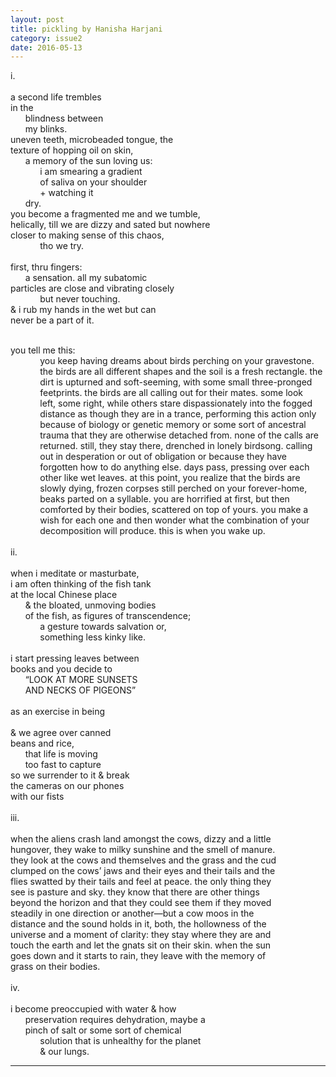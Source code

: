```yaml
---
layout: post
title: pickling by Hanisha Harjani
category: issue2
date: 2016-05-13
---
```


i.<br><br>
a second life trembles<br>
in the<br>
&nbsp;&nbsp;&nbsp;&nbsp;&nbsp;&nbsp;blindness between<br>
&nbsp;&nbsp;&nbsp;&nbsp;&nbsp;&nbsp;my blinks.<br>
uneven teeth, microbeaded tongue, the<br>
texture of hopping oil on skin,<br>
&nbsp;&nbsp;&nbsp;&nbsp;&nbsp;&nbsp;a memory of the sun loving us:<br>
&nbsp;&nbsp;&nbsp;&nbsp;&nbsp;&nbsp;&nbsp;&nbsp;&nbsp;&nbsp;&nbsp;&nbsp;i am smearing a gradient<br>
&nbsp;&nbsp;&nbsp;&nbsp;&nbsp;&nbsp;&nbsp;&nbsp;&nbsp;&nbsp;&nbsp;&nbsp;of saliva on your shoulder<br>
&nbsp;&nbsp;&nbsp;&nbsp;&nbsp;&nbsp;&nbsp;&nbsp;&nbsp;&nbsp;&nbsp;&nbsp;+ watching it<br>
&nbsp;&nbsp;&nbsp;&nbsp;&nbsp;&nbsp;dry.<br>
you become a fragmented me and we tumble,<br>
helically, till we are dizzy and sated but nowhere<br>
closer to making sense of this chaos,<br>
&nbsp;&nbsp;&nbsp;&nbsp;&nbsp;&nbsp;&nbsp;&nbsp;&nbsp;&nbsp;&nbsp;&nbsp;tho we try.<br><br>
first, thru fingers:<br>
&nbsp;&nbsp;&nbsp;&nbsp;&nbsp;&nbsp;a sensation. all my subatomic<br>
particles are close and vibrating closely<br>
&nbsp;&nbsp;&nbsp;&nbsp;&nbsp;&nbsp;&nbsp;&nbsp;&nbsp;&nbsp;&nbsp;&nbsp;but never touching.<br>
& i rub my hands in the wet but can<br>
never be a part of it.<br><br>

you tell me this: <br>
&nbsp;&nbsp;&nbsp;&nbsp;&nbsp;&nbsp;&nbsp;&nbsp;&nbsp;&nbsp;&nbsp;&nbsp;you keep having dreams about birds perching on your gravestone.<br>
&nbsp;&nbsp;&nbsp;&nbsp;&nbsp;&nbsp;&nbsp;&nbsp;&nbsp;&nbsp;&nbsp;&nbsp;the birds are all different shapes and the soil is a fresh rectangle. the<br>
&nbsp;&nbsp;&nbsp;&nbsp;&nbsp;&nbsp;&nbsp;&nbsp;&nbsp;&nbsp;&nbsp;&nbsp;dirt is upturned and soft-seeming, with some small three-pronged<br>
&nbsp;&nbsp;&nbsp;&nbsp;&nbsp;&nbsp;&nbsp;&nbsp;&nbsp;&nbsp;&nbsp;&nbsp;feetprints. the birds are all calling out for their mates. some look<br>
&nbsp;&nbsp;&nbsp;&nbsp;&nbsp;&nbsp;&nbsp;&nbsp;&nbsp;&nbsp;&nbsp;&nbsp;left, some right, while others stare dispassionately into the fogged<br>
&nbsp;&nbsp;&nbsp;&nbsp;&nbsp;&nbsp;&nbsp;&nbsp;&nbsp;&nbsp;&nbsp;&nbsp;distance as though they are in a trance, performing this action only<br>
&nbsp;&nbsp;&nbsp;&nbsp;&nbsp;&nbsp;&nbsp;&nbsp;&nbsp;&nbsp;&nbsp;&nbsp;because of biology or genetic memory or some sort of ancestral<br>
&nbsp;&nbsp;&nbsp;&nbsp;&nbsp;&nbsp;&nbsp;&nbsp;&nbsp;&nbsp;&nbsp;&nbsp;trauma that they are otherwise detached from. none of the calls are<br>
&nbsp;&nbsp;&nbsp;&nbsp;&nbsp;&nbsp;&nbsp;&nbsp;&nbsp;&nbsp;&nbsp;&nbsp;returned. still, they stay there, drenched in lonely birdsong. calling<br>
&nbsp;&nbsp;&nbsp;&nbsp;&nbsp;&nbsp;&nbsp;&nbsp;&nbsp;&nbsp;&nbsp;&nbsp;out in desperation or out of obligation or because they have<br>
&nbsp;&nbsp;&nbsp;&nbsp;&nbsp;&nbsp;&nbsp;&nbsp;&nbsp;&nbsp;&nbsp;&nbsp;forgotten how to do anything else. days pass, pressing over each<br>
&nbsp;&nbsp;&nbsp;&nbsp;&nbsp;&nbsp;&nbsp;&nbsp;&nbsp;&nbsp;&nbsp;&nbsp;other like wet leaves. at this point, you realize that the birds are<br>
&nbsp;&nbsp;&nbsp;&nbsp;&nbsp;&nbsp;&nbsp;&nbsp;&nbsp;&nbsp;&nbsp;&nbsp;slowly dying, frozen corpses still perched on your forever-home,<br>
&nbsp;&nbsp;&nbsp;&nbsp;&nbsp;&nbsp;&nbsp;&nbsp;&nbsp;&nbsp;&nbsp;&nbsp;beaks parted on a syllable. you are horrified at first, but then<br>
&nbsp;&nbsp;&nbsp;&nbsp;&nbsp;&nbsp;&nbsp;&nbsp;&nbsp;&nbsp;&nbsp;&nbsp;comforted by their bodies, scattered on top of yours. you make a<br>
&nbsp;&nbsp;&nbsp;&nbsp;&nbsp;&nbsp;&nbsp;&nbsp;&nbsp;&nbsp;&nbsp;&nbsp;wish for each one and then wonder what the combination of your<br>
&nbsp;&nbsp;&nbsp;&nbsp;&nbsp;&nbsp;&nbsp;&nbsp;&nbsp;&nbsp;&nbsp;&nbsp;decomposition will produce. this is when you wake up.<br><br>
ii.<br><br>
when i meditate or masturbate,<br>
i am often thinking of the fish tank<br>
at the local Chinese place<br>
&nbsp;&nbsp;&nbsp;&nbsp;&nbsp;&nbsp;& the bloated, unmoving bodies<br>
&nbsp;&nbsp;&nbsp;&nbsp;&nbsp;&nbsp;of the fish, as figures of transcendence;<br>
&nbsp;&nbsp;&nbsp;&nbsp;&nbsp;&nbsp;&nbsp;&nbsp;&nbsp;&nbsp;&nbsp;&nbsp;a gesture towards salvation or,<br>
&nbsp;&nbsp;&nbsp;&nbsp;&nbsp;&nbsp;&nbsp;&nbsp;&nbsp;&nbsp;&nbsp;&nbsp;something less kinky like.<br><br>
i start pressing leaves between<br>
books and you decide to<br>
&nbsp;&nbsp;&nbsp;&nbsp;&nbsp;&nbsp;“LOOK AT MORE SUNSETS<br>
&nbsp;&nbsp;&nbsp;&nbsp;&nbsp;&nbsp;AND NECKS OF PIGEONS”<br><br>
as an exercise in being<br><br>
& we agree over canned<br>
beans and rice,<br>
&nbsp;&nbsp;&nbsp;&nbsp;&nbsp;&nbsp;that life is moving<br>
&nbsp;&nbsp;&nbsp;&nbsp;&nbsp;&nbsp;too fast to capture<br>
so we surrender to it & break<br>
the cameras on our phones<br>
with our fists<br><br>
iii.<br><br>
when the aliens crash land amongst the cows, dizzy and a little<br>
hungover, they wake to milky sunshine and the smell of manure.<br>
they look at the cows and themselves and the grass and the cud<br>
clumped on the cows’ jaws and their eyes and their tails and the<br>
flies swatted by their tails and feel at peace. the only thing they<br>
see is pasture and sky. they know that there are other things<br>
beyond the horizon and that they could see them if they moved<br>
steadily in one direction or another—but a cow moos in the<br>
distance and the sound holds in it, both, the hollowness of the<br>
universe and a moment of clarity: they stay where they are and<br>
touch the earth and let the gnats sit on their skin. when the sun<br>
goes down and it starts to rain, they leave with the memory of<br>
grass on their bodies.<br><br>
iv.<br><br>
i become preoccupied with water & how<br>
&nbsp;&nbsp;&nbsp;&nbsp;&nbsp;&nbsp;preservation requires dehydration, maybe a<br>
&nbsp;&nbsp;&nbsp;&nbsp;&nbsp;&nbsp;pinch of salt or some sort of chemical<br>
&nbsp;&nbsp;&nbsp;&nbsp;&nbsp;&nbsp;&nbsp;&nbsp;&nbsp;&nbsp;&nbsp;&nbsp;solution that is unhealthy for the planet<br>
&nbsp;&nbsp;&nbsp;&nbsp;&nbsp;&nbsp;&nbsp;&nbsp;&nbsp;&nbsp;&nbsp;&nbsp;& our lungs.<br>

___

